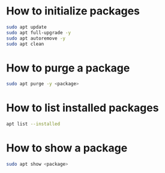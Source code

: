 # How to initialize packages
```bash
sudo apt update
sudo apt full-upgrade -y
sudo apt autoremove -y
sudo apt clean
```

# How to purge a package
```bash
sudo apt purge -y <package>
```

# How to list installed packages
```bash
apt list --installed
```

# How to show a package
```bash
sudo apt show <package>
```
